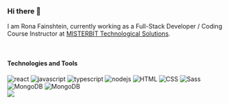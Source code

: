 ### Hi there 👋

I am Rona Fainshtein, currently working as a Full-Stack Developer / Coding Course Instructor at [MISTERBIT Technological Solutions](https://www.coding-academy.org/index.php).

<br>

#### Technologies and Tools
<img alt="react" src="https://img.shields.io/badge/React-61DAFB?logo=react&logoColor=white&style=flat" />
<img alt="javascript" src="https://img.shields.io/badge/JavaScript-F7DF1E?logo=javascript&logoColor=white&style=flat" />
<img alt="typescript" src="https://img.shields.io/badge/TypeScript-3178C6?logo=typescript&logoColor=white&style=flat" />
<img alt="nodejs" src="https://img.shields.io/badge/Node.js-339933?logo=nodejs&logoColor=white&style=flat" />
<img alt="HTML" src="https://img.shields.io/badge/HTML5-E34F26?logo=HTML5&logoColor=white&style=flat" />
<img alt="CSS" src="https://img.shields.io/badge/CSS3-1572B6?logo=CSS3&logoColor=white&style=flat" />
<img alt="Sass" src="https://img.shields.io/badge/Sass-CC6699?logo=Sass&logoColor=white&style=flat" />
<img alt="MongoDB" src="https://img.shields.io/badge/MongoDB-47A248?logo=MongoDB&logoColor=white&style=flat" />
<img alt="MongoDB" src="https://img.shields.io/badge/MongoDB-47A248?logo=MongoDB&logoColor=white&style=flat" />

<br>
<img src=https://github-readme-stats.vercel.app/api/top-langs/?username=RonaFain&layout=compact />

<!--
**RonaFain/RonaFain** is a ✨ _special_ ✨ repository because its `README.md` (this file) appears on your GitHub profile.

Here are some ideas to get you started:

- 🔭 I’m currently working on ...
- 🌱 I’m currently learning ...
- 👯 I’m looking to collaborate on ...
- 🤔 I’m looking for help with ...
- 💬 Ask me about ...
- 📫 How to reach me: ...
- 😄 Pronouns: ...
- ⚡ Fun fact: ...
-->

